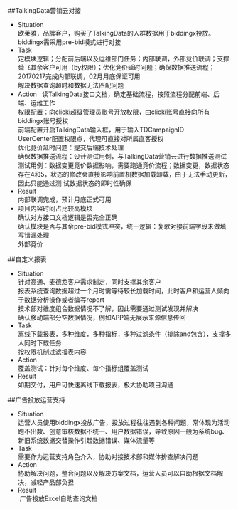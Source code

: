 ##TalkingData营销云对接
* Situation  
  欧莱雅，品牌客户，购买了TalkingData的人群数据用于biddingx投放。biddingx需采用pre-bid模式进行对接
* Task  
  定模块逻辑；分配前后端以及运维部门任务；内部联调，外部竞价联调；支撑舜飞其余客户可用（by权限）；优化竞价延时问题；确保数据推送流程；20170217完成内部联调，02月月底保证可用   
 解决数据查询超时和数据无法匹配问题  
* Action  
  读TalkingData接口文档，确定基础流程，按照流程分配前端、后端、运维工作  
  权限配置：向clicki超级管理员账号开放权限，由clicki账号直接向所有biddingx账号授权  
  前端配置开启TalkingData输入框，用于输入TDCampaignID   
  UserCenter配置权限点，代理可直接对所属直客授权  
  优化竞价延时问题：提交后端技术处理   
  确保数据推送流程：设计测试用例，与TalkingData营销云进行数据推送测试  
  测试用例：数据变更竞价数据影响，需要跑通竞价流程；数据变更，数据状态存在4和5，状态的修改会直接影响前置机数据加载卸载，由于无法手动更新，因此只能通过测 
  试数据状态的即时性确保  
* Result  
  内部联调完成，预计月底正式可用  
* 项目内容时间占比较高模块  
  确认对方接口文档逻辑是否完全正确  
  确认模块是否与其余pre-bid模式冲突，统一逻辑：复歌对接前端字段未做填写错漏处理  
  外部竞价  
  
##自定义报表  
* Situation  
  针对高通、麦德龙客户需求制定，同时支撑其余客户  
  报表系统查询数据超过一个月时需等待较长加载时间，此时客户和运营人倾向于数据分析操作或者编写report  
  技术部对维度组合数据情况不了解，因此需要通过测试发现并解决  
  确认移动端部分空数据情况，例如APP端无展示来源信息传回  
* Task  
  离线下载报表，多种维度，多种指标，多种过滤条件（排除and包含），支撑多人同时下载任务  
  按权限机制过滤报表内容  
* Action  
  覆盖测试：针对每个维度、每个指标组覆盖测试  
* Result  
  如期交付，用户可快速离线下载报表，极大协助项目沟通  
  
##广告投放运营支持  
* Situation  
  运营人员使用biddingx投放广告，投放过程往往遇到各种问题，常体现为活动跑不出数、创意审核数据不统一、用户数据错误，导致原因一般为系统bug、新旧系统数据交替操作引起数据错误、媒体流量等  
* Task  
  需要作为运营支持角色介入，协助对接技术部和媒体排查解决问题  
* Action  
  协助解决问题，整合问题以及解决方案文档，运营人员可以自助根据文档解决，减轻产品部负担  
* Result  
  广告投放Excel自助查询文档
  
